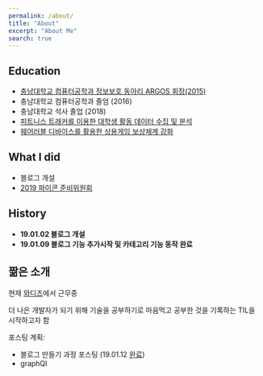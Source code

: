 ```yaml
---
permalink: /about/
title: "About"
excerpt: "About Me"
search: true
---
```


## Education
 - [충남대학교 컴퓨터공학과 정보보호 동아리 ARGOS 회장(2015)](http://www.argos.or.kr/index.php?mid=history)
 - 충남대학교 컴퓨터공학과 졸엄 (2016)
 - 충남대학교 석사 졸업 (2018)
 - [피트니스 트래커를 이용한 대학생 활동 데이터 수집 및 분석](http://www.dbpia.co.kr/Journal/ArticleDetail/NODE07115887)
 - [웨어러블 디바이스를 활용한 상용게임 보상체계 강화](http://dcollection.cnu.ac.kr/public_resource/pdf/000000075216_20190108093707.pdf)

## What I did
 - 블로그 개설
 - [2019 파이콘 준비위원회](https://www.pycon.kr/contribute/staff)

## History
* **19.01.02 블로그 개설**
* **19.01.09 블로그 기능 추가시작 및 카테고리 기능 동작 완료**

## 짦은 소개
현재 [와디즈](www.wadiz.kr)에서 근무중

더 나은 개발자가 되기 위해 기술을 공부하기로 마음먹고 공부한 것을 기록하는 TIL을 시작하고자 함

포스팅 계획:
  * 블로그 만들기 과정 포스팅 (19.01.12 [완료]())
  * graphQl

